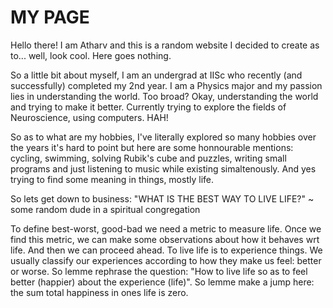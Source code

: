 # MY PAGE
Hello there! I am Atharv and this is a random website I decided to create as to...  well, look cool. Here goes nothing.

So a little bit about myself, I am an undergrad at IISc who recently (and successfully) completed my 2nd year. I am a Physics major and my passion lies in understanding the world. Too broad? Okay, understanding the world and trying to make it better. Currently trying to explore the fields of Neuroscience, using computers. HAH! 

So as to what are my hobbies, I've literally explored so many hobbies over the years it's hard to point but here are some honnourable mentions: cycling, swimming, solving Rubik's cube and puzzles, writing small programs and just listening to music while existing simaltenously. 
And yes trying to find some meaning in things, mostly life.

So lets get down to business:
"WHAT IS THE BEST WAY TO LIVE LIFE?" 
        ~ some random dude in a spiritual congregation
        
To define best-worst, good-bad we need a metric to measure life. Once we find this metric, we can make some observations about how it behaves wrt life. And then we can proceed ahead.
To live life is to experience things. We usually classify our experiences according to how they make us feel: better or worse. So lemme rephrase the question: "How to live life so as to feel better (happier) about the experience (life)". 
So lemme make a jump here: the sum total happiness in ones life is zero. 

